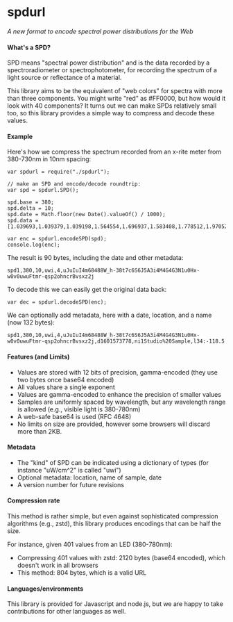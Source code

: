 # spdurl

*A new format to encode spectral power distributions for the Web*

#### What's a SPD?

SPD means "spectral power distribution" and is the data recorded by a spectroradiometer or spectrophotometer, for recording the spectrum of a light source or reflectance of a material. 

This library aims to be the equivalent of "web colors" for spectra with more than three components. You might write "red" as #FF0000, but how would it look with 40 components? It turns out we can make SPDs relatively small too, so this library provides a simple way to compress and decode these values.

#### Example

Here's how we compress the spectrum recorded from an x-rite meter from 380-730nm in 10nm spacing:

```
var spdurl = require("./spdurl");

// make an SPD and encode/decode roundtrip:
var spd = spdurl.SPD();

spd.base = 380;
spd.delta = 10;
spd.date = Math.floor(new Date().valueOf() / 1000);
spd.data = [1.039693,1.039379,1.039198,1.564554,1.696937,1.583408,1.778512,1.970525,1.930359,1.800388,1.725509,1.659314,1.651000,1.587592,1.506774,1.541956,1.536947,1.536743,1.488346,1.409579,1.326508,1.219819,1.163692,1.117009,1.068008,1.037550,1.015638,0.944459,0.889883,0.855271,0.801936,0.759832,0.904105,1.111251,1.211360,1.453921];

var enc = spdurl.encodeSPD(spd);
console.log(enc);
```

The result is 90 bytes, including the date and other metadata:

    spd1,380,10,uwi,4,uJuIuI4m68488W_h-38t7c6S6J5A3i4M4G4G3N1u0Hx-w0v0uwuFtmr-qsp2ohncrBvsxz2j

To decode this we can easily get the original data back:

```
var dec = spdurl.decodeSPD(enc);
```

We can optionally add metadata, here with a date, location, and a name (now 132 bytes):

	spd1,380,10,uwi,4,uJuIuI4m68488W_h-38t7c6S6J5A3i4M4G4G3N1u0Hx-w0v0uwuFtmr-qsp2ohncrBvsxz2j,d1601573778,ni1Studio%20Sample,l34:-118.5

#### Features (and Limits)

* Values are stored with 12 bits of precision, gamma-encoded (they use two bytes once base64 encoded)
* All values share a single exponent
* Values are gamma-encoded to enhance the precision of smaller values
* Samples are uniformly spaced by wavelength, but any wavelength range is allowed (e.g., visible light is 380-780nm)
* A web-safe base64 is used (RFC 4648)
* No limits on size are provided, however some browsers will discard more than 2KB.

#### Metadata

* The "kind" of SPD can be indicated using a dictionary of types (for instance "uW/cm^2" is called "uwi")
* Optional metadata: location, name of sample, date
* A version number for future revisions

#### Compression rate

This method is rather simple, but even against sophisticated compression algorithms (e.g., zstd), this library produces encodings that can be half the size.

For instance, given 401 values from an LED (380-780nm):

* Compressing 401 values with zstd: 2120 bytes (base64 encoded), which doesn't work in all browsers
* This method: 804 bytes, which is a valid URL

#### Languages/environments

This library is provided for Javascript and node.js, but we are happy to take contributions for other languages as well.
